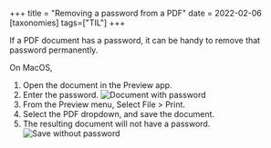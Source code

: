 +++
title = "Removing a password from a PDF"
date = 2022-02-06
[taxonomies] 
tags=["TIL"]
+++

If a PDF document has a password, it can be handy to remove that password permanently.

On MacOS,

1. Open the document in the Preview app.
1. Enter the password.
  ![Document with password](/doc-with-password.png "document with password")
1. From the Preview menu, Select File > Print.
1. Select the PDF dropdown, and save the document.
1. The resulting document will not have a password.
  ![Save without password](/print-pdf-without-password.png "document without password")